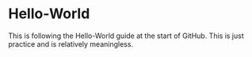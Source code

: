 # Hello-World
This is following the Hello-World guide at the start of GitHub. This is just practice and is relatively meaningless.
